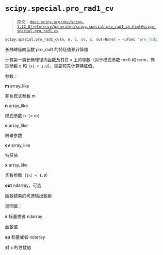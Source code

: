 # `scipy.special.pro_rad1_cv`

> 原文：[`docs.scipy.org/doc/scipy-1.12.0/reference/generated/scipy.special.pro_rad1_cv.html#scipy.special.pro_rad1_cv`](https://docs.scipy.org/doc/scipy-1.12.0/reference/generated/scipy.special.pro_rad1_cv.html#scipy.special.pro_rad1_cv)

```py
scipy.special.pro_rad1_cv(m, n, c, cv, x, out=None) = <ufunc 'pro_rad1_cv'>
```

长椭球径向函数 pro_rad1 的特征值预计算值

计算第一类长椭球径向函数及其在 *x* 上的导数（对于模式参数 m≥0 和 n≥m，椭球参数 *c* 和 `|x| < 1.0`）。需要预先计算特征值。

参数：

**m** array_like

非负模式参数 m

**n** array_like

模式参数 n（≥ m）

**c** array_like

椭球参数

**cv** array_like

特征值

**x** array_like

实数参数（`|x| < 1.0`）

**out** ndarray，可选

函数结果的可选输出数组

返回值：

**s** 标量或者 ndarray

函数值

**sp** 标量或者 ndarray

对 x 的导数值
